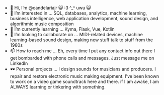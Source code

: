 - 👋 Hi, I’m @candelariajr :smiley_cat: :3 ^_^ uwu :smiley_cat:
- 👀 I’m interested in ...
  SQL, databases, analytics, machine learning, business intelligence, web application development, sound design, and algorithmic music composition
- 🌱 I’m currently learning ...
  Kyma, Flask, Vue, Kotlin
- 💞️ I’m looking to collaborate on ...
  MIDI-related devices, machine learning-based sound design, making new stuff talk to stuff from the 1980s
- 📫 How to reach me ...
  Eh, every time I put any contact info out there I get bombarded with phone calls and messages. Just message me on LinkedIn 
- :dark_sunglasses: Personal projects ...
  I design sounds for musicians and producers. I repair and restore electronic music making equipment. I've been known to work on a video game soundtrack here and there. 
  if I am awake, I am ALWAYS learning or tinkering with something. 

<!---
candelariajr/candelariajr is a ✨ special ✨ repository because its `README.md` (this file) appears on your GitHub profile.
You can click the Preview link to take a look at your changes.
--->
